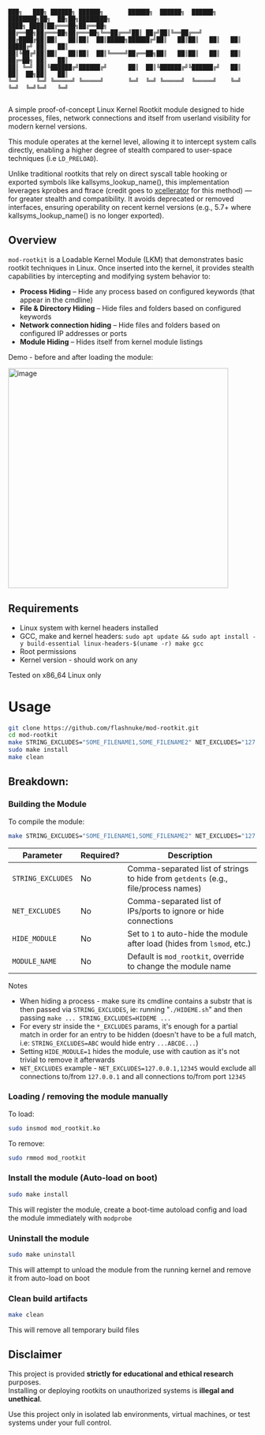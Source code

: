 ```
███╗   ███╗ ██████╗ ██████╗       ██████╗  ██████╗  ██████╗ ████████╗██╗  ██╗██╗████████╗
████╗ ████║██╔═══██╗██╔══██╗      ██╔══██╗██╔═══██╗██╔═══██╗╚══██╔══╝██║ ██╔╝██║╚══██╔══╝
██╔████╔██║██║   ██║██║  ██║█████╗██████╔╝██║   ██║██║   ██║   ██║   █████╔╝ ██║   ██║   
██║╚██╔╝██║██║   ██║██║  ██║╚════╝██╔══██╗██║   ██║██║   ██║   ██║   ██╔═██╗ ██║   ██║   
██║ ╚═╝ ██║╚██████╔╝██████╔╝      ██║  ██║╚██████╔╝╚██████╔╝   ██║   ██║  ██╗██║   ██║   
╚═╝     ╚═╝ ╚═════╝ ╚═════╝       ╚═╝  ╚═╝ ╚═════╝  ╚═════╝    ╚═╝   ╚═╝  ╚═╝╚═╝   ╚═╝   
                                                                                                                                               
```


A simple proof-of-concept Linux Kernel Rootkit module designed to hide processes, files, network connections and itself from userland visibility for modern kernel versions.  

This module operates at the kernel level, allowing it to intercept system calls directly, enabling a higher degree of stealth compared to user-space techniques (i.e `LD_PRELOAD`).

Unlike traditional rootkits that rely on direct syscall table hooking or exported symbols like kallsyms_lookup_name(), this implementation leverages kprobes and ftrace (credit goes to [xcellerator](https://github.com/xcellerator/linux_kernel_hacking) for this method) — for greater stealth and compatibility. It avoids deprecated or removed interfaces, ensuring operability on recent kernel versions (e.g., 5.7+ where kallsyms_lookup_name() is no longer exported).

## Overview

`mod-rootkit` is a Loadable Kernel Module (LKM) that demonstrates basic rootkit techniques in Linux. Once inserted into the kernel, it provides stealth capabilities by intercepting and modifying system behavior to:

- **Process Hiding** – Hide any process based on configured keywords (that appear in the cmdline)
- **File & Directory Hiding** – Hide files and folders based on configured keywords
- **Network connection hiding** – Hide files and folders based on configured IP addresses or ports
- **Module Hiding** – Hides itself from kernel module listings

Demo - before and after loading the module:

<img width="446" alt="image" src="https://github.com/user-attachments/assets/391053e8-06c7-47aa-9301-043b5590e619" />


## Requirements

- Linux system with kernel headers installed
- GCC, make and kernel headers: `sudo apt update && sudo apt install -y build-essential linux-headers-$(uname -r) make gcc`
- Root permissions
- Kernel version - should work on any

Tested on x86_64 Linux only


# Usage
```bash
git clone https://github.com/flashnuke/mod-rootkit.git
cd mod-rootkit
make STRING_EXCLUDES="SOME_FILENAME1,SOME_FILENAME2" NET_EXCLUDES="127.0.0.1,2222" HIDE_MODULE=0
sudo make install
make clean
```

## Breakdown:

### Building the Module
To compile the module:
```bash
make STRING_EXCLUDES="SOME_FILENAME1,SOME_FILENAME2" NET_EXCLUDES="127.0.0.1,2222" HIDE_MODULE=0
```

| Parameter        | Required? | Description                                                                 |
|------------------|-----------|-----------------------------------------------------------------------------|
| `STRING_EXCLUDES`| No        | Comma-separated list of strings to hide from `getdents` (e.g., file/process names) |
| `NET_EXCLUDES`   | No        | Comma-separated list of IPs/ports to ignore or hide connections                   |
| `HIDE_MODULE`    | No        | Set to `1` to auto-hide the module after load (hides from `lsmod`, etc.)  |
| `MODULE_NAME`    | No        | Default is `mod_rootkit`, override to change the module name                |

Notes
* When hiding a process - make sure its cmdline contains a substr that is then passed via `STRING_EXCLUDES`, ie: running "`./HIDEME.sh`" and then passing `make ... STRING_EXCLUDES=HIDEME ...`
* For every str inside the `*_EXCLUDES` params, it's enough for a partial match in order for an entry to be hidden (doesn't have to be a full match, i.e: `STRING_EXCLUDES=ABC` would hide entry `...ABCDE...`)
* Setting `HIDE_MODULE=1` hides the module, use with caution as it's not trivial to remove it afterwards
* `NET_EXCLUDES` example - `NET_EXCLUDES=127.0.0.1,12345` would exclude all connections to/from `127.0.0.1` and all connections to/from port `12345`

### Loading / removing the module manually
To load:
```bash
sudo insmod mod_rootkit.ko
```

To remove:
```bash
sudo rmmod mod_rootkit
```

### Install the module (Auto-load on boot)
```bash
sudo make install
```
This will register the module, create a boot-time autoload config and load the module immediately with `modprobe`

### Uninstall the module
```bash
sudo make uninstall
```
This will attempt to unload the module from the running kernel and remove it from auto-load on boot

### Clean build artifacts
```bash
make clean
```
This will remove all temporary build files

## Disclaimer

This project is provided **strictly for educational and ethical research** purposes.  
Installing or deploying rootkits on unauthorized systems is **illegal and unethical**.

Use this project only in isolated lab environments, virtual machines, or test systems under your full control.


